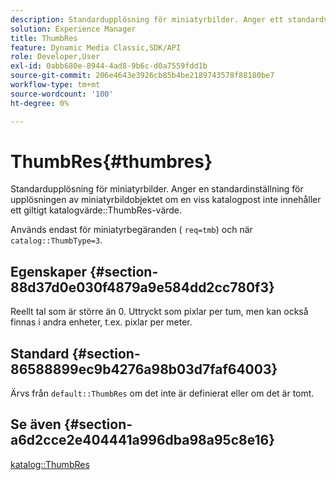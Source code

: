 ```yaml
---
description: Standardupplösning för miniatyrbilder. Anger ett standardvärde för upplösningen av miniatyrbildobjektet om en viss katalogpost inte innehåller ett giltigt ThumbRes-katalogvärde.
solution: Experience Manager
title: ThumbRes
feature: Dynamic Media Classic,SDK/API
role: Developer,User
exl-id: 0abb680e-8944-4ad8-9b6c-d0a7559fdd1b
source-git-commit: 206e4643e3926cb85b4be2189743578f88180be7
workflow-type: tm+mt
source-wordcount: '100'
ht-degree: 0%

---
```


# ThumbRes{#thumbres}

Standardupplösning för miniatyrbilder. Anger en standardinställning för upplösningen av miniatyrbildobjektet om en viss katalogpost inte innehåller ett giltigt katalogvärde::ThumbRes-värde.

Används endast för miniatyrbegäranden ( `req=tmb`) och när `catalog::ThumbType=3`.

## Egenskaper {#section-88d37d0e030f4879a9e584dd2cc780f3}

Reellt tal som är större än 0. Uttryckt som pixlar per tum, men kan också finnas i andra enheter, t.ex. pixlar per meter.

## Standard {#section-86588899ec9b4276a98b03d7faf64003}

Ärvs från `default::ThumbRes` om det inte är definierat eller om det är tomt.

## Se även {#section-a6d2cce2e404441a996dba98a95c8e16}

[katalog::ThumbRes](../../../../../is-api/image-catalog/image-serving-api-ref/c-image-catalog-reference/c-image-svg-data-reference/c-image-data-reference/r-thumbres-cat.md#reference-eedb9991397347c3bed5bd0a785c4c69)

